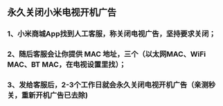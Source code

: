 ## 永久关闭小米电视开机广告

### 1、小米商城App找到人工客服，称关闭电视广告，坚持要求关闭；

### 2、随后客服会让你提供 MAC 地址，三个（以太网MAC、WiFi MAC、BT MAC，在电视设置里找）；

### 3、发给客服后，2-3个工作日就会永久关闭电视开机广告（亲测秒关，重新开机广告已去除)
